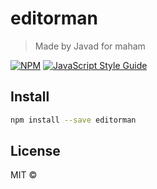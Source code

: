 # editorman

> Made by Javad for maham

[![NPM](https://img.shields.io/npm/v/editorman.svg)](https://www.npmjs.com/package/editorman) [![JavaScript Style Guide](https://img.shields.io/badge/code_style-standard-brightgreen.svg)](https://standardjs.com)

## Install

```bash
npm install --save editorman
```

## License

MIT © [](https://github.com/)
